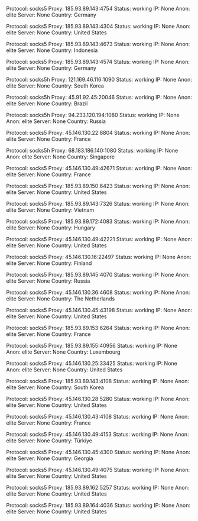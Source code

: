 Protocol: socks5
Proxy: 185.93.89.143:4754
Status: working
IP: None
Anon: elite
Server: None
Country: Germany

Protocol: socks5
Proxy: 185.93.89.143:4304
Status: working
IP: None
Anon: elite
Server: None
Country: United States

Protocol: socks5
Proxy: 185.93.89.143:4673
Status: working
IP: None
Anon: elite
Server: None
Country: Indonesia

Protocol: socks5
Proxy: 185.93.89.143:4574
Status: working
IP: None
Anon: elite
Server: None
Country: Germany

Protocol: socks5h
Proxy: 121.169.46.116:1090
Status: working
IP: None
Anon: elite
Server: None
Country: South Korea

Protocol: socks5h
Proxy: 45.91.92.45:20046
Status: working
IP: None
Anon: elite
Server: None
Country: Brazil

Protocol: socks5h
Proxy: 94.233.120.194:1080
Status: working
IP: None
Anon: elite
Server: None
Country: Russia

Protocol: socks5
Proxy: 45.146.130.22:8804
Status: working
IP: None
Anon: elite
Server: None
Country: France

Protocol: socks5h
Proxy: 68.183.186.140:1080
Status: working
IP: None
Anon: elite
Server: None
Country: Singapore

Protocol: socks5
Proxy: 45.146.130.49:42671
Status: working
IP: None
Anon: elite
Server: None
Country: France

Protocol: socks5
Proxy: 185.93.89.150:6423
Status: working
IP: None
Anon: elite
Server: None
Country: United States

Protocol: socks5
Proxy: 185.93.89.143:7326
Status: working
IP: None
Anon: elite
Server: None
Country: Vietnam

Protocol: socks5
Proxy: 185.93.89.172:4083
Status: working
IP: None
Anon: elite
Server: None
Country: Hungary

Protocol: socks5
Proxy: 45.146.130.49:42221
Status: working
IP: None
Anon: elite
Server: None
Country: United States

Protocol: socks5
Proxy: 45.146.130.16:22497
Status: working
IP: None
Anon: elite
Server: None
Country: Finland

Protocol: socks5
Proxy: 185.93.89.145:4070
Status: working
IP: None
Anon: elite
Server: None
Country: Russia

Protocol: socks5
Proxy: 45.146.130.36:4608
Status: working
IP: None
Anon: elite
Server: None
Country: The Netherlands

Protocol: socks5
Proxy: 45.146.130.45:43198
Status: working
IP: None
Anon: elite
Server: None
Country: United States

Protocol: socks5
Proxy: 185.93.89.153:6264
Status: working
IP: None
Anon: elite
Server: None
Country: France

Protocol: socks5
Proxy: 185.93.89.155:40956
Status: working
IP: None
Anon: elite
Server: None
Country: Luxembourg

Protocol: socks5
Proxy: 45.146.130.25:33425
Status: working
IP: None
Anon: elite
Server: None
Country: United States

Protocol: socks5
Proxy: 185.93.89.143:4108
Status: working
IP: None
Anon: elite
Server: None
Country: South Korea

Protocol: socks5
Proxy: 45.146.130.28:5280
Status: working
IP: None
Anon: elite
Server: None
Country: United States

Protocol: socks5
Proxy: 45.146.130.43:4108
Status: working
IP: None
Anon: elite
Server: None
Country: France

Protocol: socks5
Proxy: 45.146.130.49:4153
Status: working
IP: None
Anon: elite
Server: None
Country: Türkiye

Protocol: socks5
Proxy: 45.146.130.45:4300
Status: working
IP: None
Anon: elite
Server: None
Country: Georgia

Protocol: socks5
Proxy: 45.146.130.49:4075
Status: working
IP: None
Anon: elite
Server: None
Country: United States

Protocol: socks5
Proxy: 185.93.89.162:5257
Status: working
IP: None
Anon: elite
Server: None
Country: United States

Protocol: socks5
Proxy: 185.93.89.164:4036
Status: working
IP: None
Anon: elite
Server: None
Country: United States

